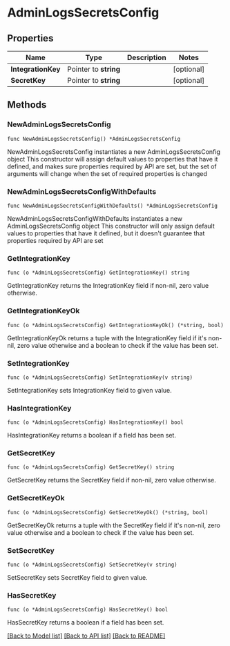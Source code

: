# AdminLogsSecretsConfig

## Properties

Name | Type | Description | Notes
------------ | ------------- | ------------- | -------------
**IntegrationKey** | Pointer to **string** |  | [optional] 
**SecretKey** | Pointer to **string** |  | [optional] 

## Methods

### NewAdminLogsSecretsConfig

`func NewAdminLogsSecretsConfig() *AdminLogsSecretsConfig`

NewAdminLogsSecretsConfig instantiates a new AdminLogsSecretsConfig object
This constructor will assign default values to properties that have it defined,
and makes sure properties required by API are set, but the set of arguments
will change when the set of required properties is changed

### NewAdminLogsSecretsConfigWithDefaults

`func NewAdminLogsSecretsConfigWithDefaults() *AdminLogsSecretsConfig`

NewAdminLogsSecretsConfigWithDefaults instantiates a new AdminLogsSecretsConfig object
This constructor will only assign default values to properties that have it defined,
but it doesn't guarantee that properties required by API are set

### GetIntegrationKey

`func (o *AdminLogsSecretsConfig) GetIntegrationKey() string`

GetIntegrationKey returns the IntegrationKey field if non-nil, zero value otherwise.

### GetIntegrationKeyOk

`func (o *AdminLogsSecretsConfig) GetIntegrationKeyOk() (*string, bool)`

GetIntegrationKeyOk returns a tuple with the IntegrationKey field if it's non-nil, zero value otherwise
and a boolean to check if the value has been set.

### SetIntegrationKey

`func (o *AdminLogsSecretsConfig) SetIntegrationKey(v string)`

SetIntegrationKey sets IntegrationKey field to given value.

### HasIntegrationKey

`func (o *AdminLogsSecretsConfig) HasIntegrationKey() bool`

HasIntegrationKey returns a boolean if a field has been set.

### GetSecretKey

`func (o *AdminLogsSecretsConfig) GetSecretKey() string`

GetSecretKey returns the SecretKey field if non-nil, zero value otherwise.

### GetSecretKeyOk

`func (o *AdminLogsSecretsConfig) GetSecretKeyOk() (*string, bool)`

GetSecretKeyOk returns a tuple with the SecretKey field if it's non-nil, zero value otherwise
and a boolean to check if the value has been set.

### SetSecretKey

`func (o *AdminLogsSecretsConfig) SetSecretKey(v string)`

SetSecretKey sets SecretKey field to given value.

### HasSecretKey

`func (o *AdminLogsSecretsConfig) HasSecretKey() bool`

HasSecretKey returns a boolean if a field has been set.


[[Back to Model list]](../README.md#documentation-for-models) [[Back to API list]](../README.md#documentation-for-api-endpoints) [[Back to README]](../README.md)


